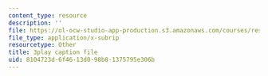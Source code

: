 ```yaml
---
content_type: resource
description: ''
file: https://ol-ocw-studio-app-production.s3.amazonaws.com/courses/res-ll-005-mathematics-of-big-data-and-machine-learning-january-iap-2020/8104723d6f4613d098b81375795e306b_P5SjikeOHr0.srt
file_type: application/x-subrip
resourcetype: Other
title: 3play caption file
uid: 8104723d-6f46-13d0-98b8-1375795e306b
---
```

